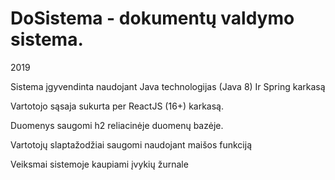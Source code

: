 # DoSistema - dokumentų valdymo sistema. 
2019

Sistema įgyvendinta naudojant Java technologijas (Java 8) Ir Spring karkasą

Vartotojo sąsaja sukurta per ReactJS (16+) karkasą.

Duomenys saugomi h2 reliacinėje duomenų bazėje.


Vartotojų slaptažodžiai saugomi naudojant maišos funkciją

Veiksmai sistemoje kaupiami įvykių žurnale
